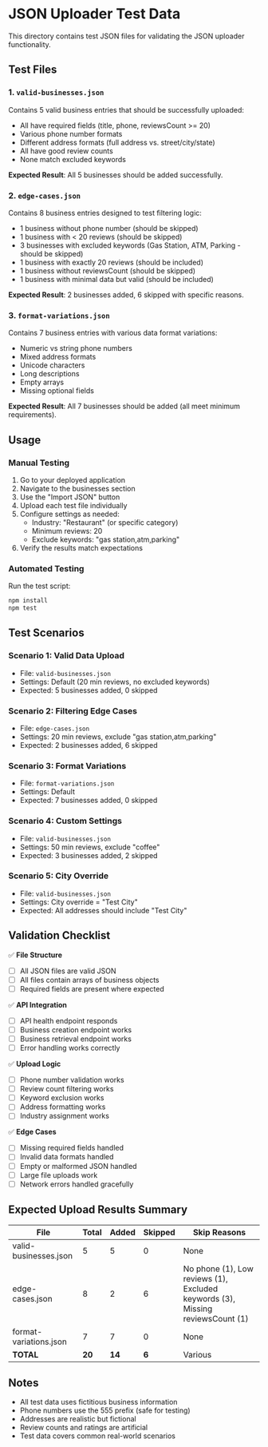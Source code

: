 # JSON Uploader Test Data

This directory contains test JSON files for validating the JSON uploader functionality.

## Test Files

### 1. `valid-businesses.json`
Contains 5 valid business entries that should be successfully uploaded:
- All have required fields (title, phone, reviewsCount >= 20)
- Various phone number formats
- Different address formats (full address vs. street/city/state)
- All have good review counts
- None match excluded keywords

**Expected Result**: All 5 businesses should be added successfully.

### 2. `edge-cases.json`
Contains 8 business entries designed to test filtering logic:
- 1 business without phone number (should be skipped)
- 1 business with < 20 reviews (should be skipped)
- 3 businesses with excluded keywords (Gas Station, ATM, Parking - should be skipped)
- 1 business with exactly 20 reviews (should be included)
- 1 business without reviewsCount (should be skipped)
- 1 business with minimal data but valid (should be included)

**Expected Result**: 2 businesses added, 6 skipped with specific reasons.

### 3. `format-variations.json`
Contains 7 business entries with various data format variations:
- Numeric vs string phone numbers
- Mixed address formats
- Unicode characters
- Long descriptions
- Empty arrays
- Missing optional fields

**Expected Result**: All 7 businesses should be added (all meet minimum requirements).

## Usage

### Manual Testing
1. Go to your deployed application
2. Navigate to the businesses section
3. Use the "Import JSON" button
4. Upload each test file individually
5. Configure settings as needed:
   - Industry: "Restaurant" (or specific category)
   - Minimum reviews: 20
   - Exclude keywords: "gas station,atm,parking"
6. Verify the results match expectations

### Automated Testing
Run the test script:
```bash
npm install
npm test
```

## Test Scenarios

### Scenario 1: Valid Data Upload
- File: `valid-businesses.json`
- Settings: Default (20 min reviews, no excluded keywords)
- Expected: 5 businesses added, 0 skipped

### Scenario 2: Filtering Edge Cases
- File: `edge-cases.json`
- Settings: 20 min reviews, exclude "gas station,atm,parking"
- Expected: 2 businesses added, 6 skipped

### Scenario 3: Format Variations
- File: `format-variations.json`
- Settings: Default
- Expected: 7 businesses added, 0 skipped

### Scenario 4: Custom Settings
- File: `valid-businesses.json`
- Settings: 50 min reviews, exclude "coffee"
- Expected: 3 businesses added, 2 skipped

### Scenario 5: City Override
- File: `valid-businesses.json`
- Settings: City override = "Test City"
- Expected: All addresses should include "Test City"

## Validation Checklist

✅ **File Structure**
- [ ] All JSON files are valid JSON
- [ ] All files contain arrays of business objects
- [ ] Required fields are present where expected

✅ **API Integration**
- [ ] API health endpoint responds
- [ ] Business creation endpoint works
- [ ] Business retrieval endpoint works
- [ ] Error handling works correctly

✅ **Upload Logic**
- [ ] Phone number validation works
- [ ] Review count filtering works
- [ ] Keyword exclusion works
- [ ] Address formatting works
- [ ] Industry assignment works

✅ **Edge Cases**
- [ ] Missing required fields handled
- [ ] Invalid data formats handled
- [ ] Empty or malformed JSON handled
- [ ] Large file uploads work
- [ ] Network errors handled gracefully

## Expected Upload Results Summary

| File | Total | Added | Skipped | Skip Reasons |
|------|-------|-------|---------|--------------|
| valid-businesses.json | 5 | 5 | 0 | None |
| edge-cases.json | 8 | 2 | 6 | No phone (1), Low reviews (1), Excluded keywords (3), Missing reviewsCount (1) |
| format-variations.json | 7 | 7 | 0 | None |
| **TOTAL** | **20** | **14** | **6** | Various |

## Notes

- All test data uses fictitious business information
- Phone numbers use the 555 prefix (safe for testing)
- Addresses are realistic but fictional
- Review counts and ratings are artificial
- Test data covers common real-world scenarios 